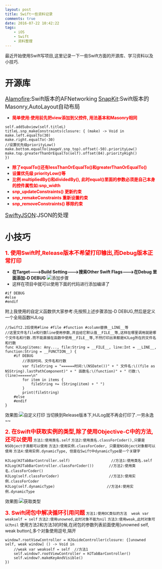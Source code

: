 ```yaml
---
layout: post
title: Swift一些资料记录
comments: true
date: 2016-07-22 10:42:22
tags:
    - iOS
    - Swift
    - 资料整理
---
```


最近开始使用Swift写项目,这里记录一下一些Swift方面的开源库、学习资料以及小技巧.
<!--more-->
# 开源库
<font size=4>[Alamofire](https://github.com/Alamofire/Alamofire):Swift版本的AFNetworking</font>
<font size=4>[SnapKit](https://github.com/SnapKit/SnapKit):Swift版本的Masonry,AutoLayout自动布局</font>

* __<font color= red>简单使用:使用前先把view添加到父控件, 用法基本和Masonry相同</font>__
```
self.addSubview(self.titleL)
titleL.snp_makeConstraints(closure: { (make) -> Void in
make.left.equalTo(30)
make.right.equalTo(-30)
//设置优先级priorityLow()
make.bottom.equalTo(imageV.snp_top).offset(-50).priorityLow()
make.top.greaterThanOrEqualTo(self).offset(84).priorityHigh()
})
```
* __<font color= red>除了equalTo()还有lessThanOrEqualTo()和greaterThanOrEqualTo()</font>__
* __<font color= red>设置优先级  priorityLow()等</font>__
* __<font color= red>比例 multipliedBy()和dividedBy(), 此时equal()里面的参数必须是自己本身的控件属性如:snp_width</font>__
* __<font color= red>snp_updateConstraints() 更新约束</font>__
* __<font color= red>snp_remakeConstraints 重新设置约束</font>__
* __<font color= red>snp_removeConstraints() 移除约束</font>__


<font size=4>[SwiftyJSON](https://github.com/SwiftyJSON/SwiftyJSON):JSON的处理</font>


# 小技巧
__<font size=4 color=red>1. 使用Swift时,Release版本不希望打印输出,而Debug版本正常打印</font>__
* __在Target--->Build Setting--->搜索Other Swift Flags--->在Debug 里面添加-D DEBUG__
![添加步骤](http://47.96.147.179/images/iOS/swift_debug.png)
* 这样在项目中就可以使用下面的代码进行添加编译了
```
#if DEBUG
#else
#endif
```

附上我使用的自定义函数供大家参考:先按照上述步骤添加-D DEBUG,然后是定义一个全局函数HJLog

```
//Swift2.2后使用#line #file #function #column替换__LINE__等
//这里文件名file和行数line使用参数,并且给它默认值__FILE__等,这样在哪里调用就是哪个文件名和行数.而不能直接在函数中使用__FILE__等,不然打印出来都是HJLog所在的文件名和行数
func HJLog(items: Any..., file:String = __FILE__, line:Int = __LINE__, function:String = __FUNCTION__) {
    #if DEBUG
        //添加时间、文件名和行数
        var fileString = "======时间:\(NSDate())" + " 文件名:\((file as NSString).lastPathComponent)" + " 函数名:\(function)" + " 行数:\(line)======\n"
        for item in items {
            fileString += (String(item) + " ")
        }
        print(fileString)
    #else
    #endif
}
```

效果图:![自定义打印](http://47.96.147.179/images/iOS/xcode_debug_log.png)
当切换到Release版本下,HJLog就不再会打印了.一劳永逸~~

__<font size=4 color=red>2. 在Swift中获取实例的类型,除了使用Objective-C中的方法,还可以使用</font>__
`方法1:使用类名.self`
`方法2:使用类名.classForCoder(),只要是NSObject子类都可以使用`
`方法3:使用实例.classForCoder, 只要是NSObject对象都可以使用`
`方法4:使用实例.dynamicType, 但是在Swift中dynamicType是一个关键字`

```
HJLog(HJTabBarController.self)                   //方法1:使用类名.self
HJLog(HJTabBarController.classForCoder())       //方法2:使用类名.classForCoder()
HJLog(self.classForCoder)                       //方法3:使用实例.classForCoder
HJLog(self.dynamicType)                        //方法4:使用实例.dynamicType
```
效果图:![获取类型](http://47.96.147.179/images/iOS/swift_type.png)


__<font size=4 color=red>3. Swift闭包中解决循环引用问题</font>__
`方法1:使用OC类似的方法  weak var weakself = self`
`方法2:使用unowned,此时对象不能为nil`
`方法3:使用weak,此时对象可以为nil`
使用方法2和方法3的时候,在闭包的参数列表前面使用[unowned self, weak button],多个对象使用逗号,隔开
```
window?.rootViewController = HJGuideController(closure: {[unowned self, weak window] () -> Void in
    //weak var weakself = self  //方法1
    self.window?.rootViewController = HJTabBarController()
    self.window?.makeKeyAndVisible()
})
```


